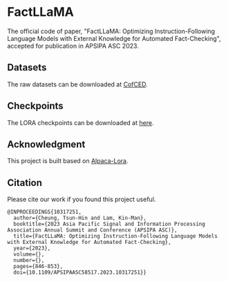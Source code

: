 # FactLLaMA
The official code of paper, "FactLLaMA: Optimizing Instruction-Following Language Models with External Knowledge for Automated Fact-Checking", accepted for publication in APSIPA ASC 2023.

## Datasets
The raw datasets can be downloaded at [CofCED](https://github.com/Nicozwy/CofCED).

## Checkpoints
The LORA checkpoints can be downloaded at [here](https://connectpolyu-my.sharepoint.com/:u:/g/personal/19104564r_connect_polyu_hk/EUaNsh5QMjhBtnQsjj4Cd2YBZ5sKBmTkRMmVCQUaK1XQPw?e=i26g5K).

## Acknowledgment
This project is built based on [Alpaca-Lora](https://github.com/tloen/alpaca-lora.git).

## Citation

Please cite our work if you found this project useful.

```
@INPROCEEDINGS{10317251,
  author={Cheung, Tsun-Hin and Lam, Kin-Man},
  booktitle={2023 Asia Pacific Signal and Information Processing Association Annual Summit and Conference (APSIPA ASC)}, 
  title={FactLLaMA: Optimizing Instruction-Following Language Models with External Knowledge for Automated Fact-Checking}, 
  year={2023},
  volume={},
  number={},
  pages={846-853},
  doi={10.1109/APSIPAASC58517.2023.10317251}}
```
